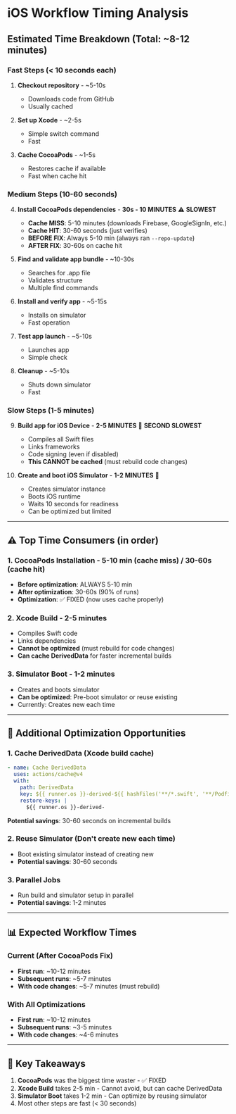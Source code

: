 # iOS Workflow Timing Analysis

## Estimated Time Breakdown (Total: ~8-12 minutes)

### Fast Steps (< 10 seconds each)
1. **Checkout repository** - ~5-10s
   - Downloads code from GitHub
   - Usually cached

2. **Set up Xcode** - ~2-5s
   - Simple switch command
   - Fast

3. **Cache CocoaPods** - ~1-5s
   - Restores cache if available
   - Fast when cache hit

### Medium Steps (10-60 seconds)
4. **Install CocoaPods dependencies** - **30s - 10 MINUTES** ⚠️ **SLOWEST**
   - **Cache MISS**: 5-10 minutes (downloads Firebase, GoogleSignIn, etc.)
   - **Cache HIT**: 30-60 seconds (just verifies)
   - **BEFORE FIX**: Always 5-10 min (always ran `--repo-update`)
   - **AFTER FIX**: 30-60s on cache hit

5. **Find and validate app bundle** - ~10-30s
   - Searches for .app file
   - Validates structure
   - Multiple find commands

6. **Install and verify app** - ~5-15s
   - Installs on simulator
   - Fast operation

7. **Test app launch** - ~5-10s
   - Launches app
   - Simple check

8. **Cleanup** - ~5-10s
   - Shuts down simulator
   - Fast

### Slow Steps (1-5 minutes)
9. **Build app for iOS Device** - **2-5 MINUTES** 🔨 **SECOND SLOWEST**
   - Compiles all Swift files
   - Links frameworks
   - Code signing (even if disabled)
   - **This CANNOT be cached** (must rebuild code changes)

10. **Create and boot iOS Simulator** - **1-2 MINUTES** 📱
    - Creates simulator instance
    - Boots iOS runtime
    - Waits 10 seconds for readiness
    - Can be optimized but limited

---

## ⚠️ Top Time Consumers (in order)

### 1. **CocoaPods Installation** - 5-10 min (cache miss) / 30-60s (cache hit)
   - **Before optimization**: ALWAYS 5-10 min
   - **After optimization**: 30-60s (90% of runs)
   - **Optimization**: ✅ FIXED (now uses cache properly)

### 2. **Xcode Build** - 2-5 minutes
   - Compiles Swift code
   - Links dependencies
   - **Cannot be optimized** (must rebuild for code changes)
   - **Can cache DerivedData** for faster incremental builds

### 3. **Simulator Boot** - 1-2 minutes
   - Creates and boots simulator
   - **Can be optimized**: Pre-boot simulator or reuse existing
   - Currently: Creates new each time

---

## 🚀 Additional Optimization Opportunities

### 1. Cache DerivedData (Xcode build cache)
```yaml
- name: Cache DerivedData
  uses: actions/cache@v4
  with:
    path: DerivedData
    key: ${{ runner.os }}-derived-${{ hashFiles('**/*.swift', '**/Podfile.lock') }}
    restore-keys: |
      ${{ runner.os }}-derived-
```
**Potential savings**: 30-60 seconds on incremental builds

### 2. Reuse Simulator (Don't create new each time)
- Boot existing simulator instead of creating new
- **Potential savings**: 30-60 seconds

### 3. Parallel Jobs
- Run build and simulator setup in parallel
- **Potential savings**: 1-2 minutes

---

## 📊 Expected Workflow Times

### Current (After CocoaPods Fix)
- **First run**: ~10-12 minutes
- **Subsequent runs**: ~5-7 minutes
- **With code changes**: ~5-7 minutes (must rebuild)

### With All Optimizations
- **First run**: ~10-12 minutes
- **Subsequent runs**: ~3-5 minutes
- **With code changes**: ~4-6 minutes

---

## 🎯 Key Takeaways

1. **CocoaPods** was the biggest time waster - ✅ FIXED
2. **Xcode Build** takes 2-5 min - Cannot avoid, but can cache DerivedData
3. **Simulator Boot** takes 1-2 min - Can optimize by reusing simulator
4. Most other steps are fast (< 30 seconds)

